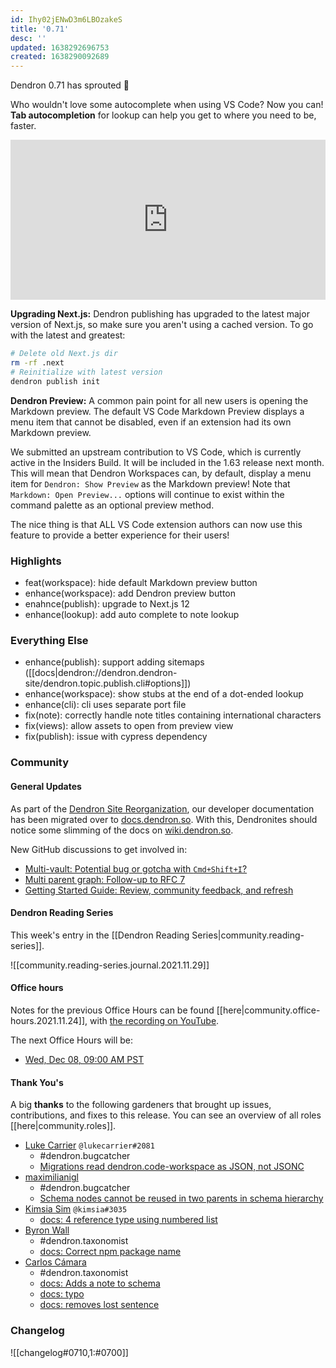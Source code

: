 ```yaml
---
id: Ihy02jENwD3m6LBOzakeS
title: '0.71'
desc: ''
updated: 1638292696753
created: 1638290092689
---
```


Dendron 0.71 has sprouted  🌱

Who wouldn't love some autocomplete when using VS Code? Now you can! **Tab autocompletion** for lookup can help you get to where you need to be, faster.

<div style="position: relative; padding-bottom: 50.847457627118644%; height: 0;"><iframe src="https://www.loom.com/embed/e2e6cd06c05d45fb9ed60542b96a069e" frameborder="0" webkitallowfullscreen mozallowfullscreen allowfullscreen style="position: absolute; top: 0; left: 0; width: 100%; height: 100%;"></iframe></div>

**Upgrading Next.js:** Dendron publishing has upgraded to the latest major version of Next.js, so make sure you aren't using a cached version. To go with the latest and greatest:

```bash
# Delete old Next.js dir
rm -rf .next
# Reinitialize with latest version
dendron publish init
```

**Dendron Preview:** A common pain point for all new users is opening the Markdown preview. The default VS Code Markdown Preview displays a menu item that cannot be disabled, even if an extension had its own Markdown preview.

We submitted an upstream contribution to VS Code, which is currently active in the Insiders Build. It will be included in the 1.63 release next month. This will mean that Dendron Workspaces can, by default, display a menu item for `Dendron: Show Preview` as the Markdown preview! Note that `Markdown: Open Preview...` options will continue to exist within the command palette as an optional preview method.

The nice thing is that ALL VS Code extension authors can now use this feature to provide a better experience for their users!

### Highlights
- feat(workspace): hide default Markdown preview button
- enhance(workspace): add Dendron preview button
- enahnce(publish): upgrade to Next.js 12
- enhance(lookup): add auto complete to note lookup

### Everything Else
- enhance(publish): support adding sitemaps ([[docs|dendron://dendron.dendron-site/dendron.topic.publish.cli#options]])
- enhance(workspace): show stubs at the end of a dot-ended lookup
- enhance(cli): cli uses separate port file
- fix(note): correctly handle note titles containing international characters
- fix(views): allow assets to open from preview view
- fix(publish): issue with cypress dependency

### Community

#### General Updates

As part of the [Dendron Site Reorganization](https://github.com/dendronhq/dendron/discussions/1665), our developer documentation has been migrated over to [docs.dendron.so](https://docs.dendron.so/). With this, Dendronites should notice some slimming of the docs on [wiki.dendron.so](https://wiki.dendron.so/).

New GitHub discussions to get involved in:
- [Multi-vault: Potential bug or gotcha with `Cmd+Shift+I`?](https://github.com/dendronhq/dendron/discussions/1798)
- [Multi parent graph: Follow-up to RFC 7](https://github.com/dendronhq/dendron/discussions/1802)
- [Getting Started Guide: Review, community feedback, and refresh](https://github.com/dendronhq/dendron/discussions/1756)

#### Dendron Reading Series

This week's entry in the [[Dendron Reading Series|community.reading-series]].

![[community.reading-series.journal.2021.11.29]]

#### Office hours

Notes for the previous Office Hours can be found [[here|community.office-hours.2021.11.24]], with [the recording on YouTube](https://www.youtube.com/watch?v=LuoD8ibOazE).

The next Office Hours will be:

- [Wed, Dec 08, 09:00 AM PST](https://lu.ma/s6r2cq39)

#### Thank You's

A big **thanks** to the following gardeners that brought up issues, contributions, and fixes to this release.
You can see an overview of all roles [[here|community.roles]].

- [Luke Carrier](https://github.com/LukeCarrier) `@lukecarrier#2081`
    - #dendron.bugcatcher
    - [Migrations read dendron.code-workspace as JSON, not JSONC](https://github.com/dendronhq/dendron/issues/1790)
- [maximilianigl](https://github.com/maximilianigl)
    - #dendron.bugcatcher
    - [Schema nodes cannot be reused in two parents in schema hierarchy](https://github.com/dendronhq/dendron/issues/1799)
- [Kimsia Sim](https://github.com/simkimsia) `@kimsia#3035`
    - [docs: 4 reference type using numbered list](https://github.com/dendronhq/dendron-site/pull/294/files)
- [Byron Wall](https://github.com/byronwall)
    - #dendron.taxonomist
    - [docs: Correct npm package name](https://github.com/dendronhq/dendron-site/pull/295)
- [Carlos Cámara](https://github.com/ccamara)
    - #dendron.taxonomist
    - [docs: Adds a note to schema](https://github.com/dendronhq/dendron-site/pull/306)
    - [docs: typo](https://github.com/dendronhq/dendron-site/pull/305)
    - [docs: removes lost sentence](https://github.com/dendronhq/dendron-site/pull/304)

### Changelog
![[changelog#0710,1:#0700]]

